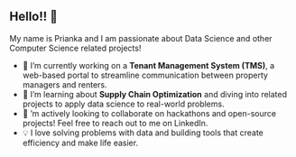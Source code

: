 ## Hello!! 👋

My name is Prianka and I am passionate about Data Science and other Computer Science related projects!

- 🔭 I’m currently working on a **Tenant Management System (TMS)**, a web-based portal to streamline communication between property managers and renters.
- 🌱 I’m learning about **Supply Chain Optimization** and diving into related projects to apply data science to real-world problems.
- 👯 ’m actively looking to collaborate on hackathons and open-source projects! Feel free to reach out to me on LinkedIn.
- 💡 I love solving problems with data and building tools that create efficiency and make life easier.
<!--
**PriankaV/priankav** is a ✨ _special_ ✨ repository because its `README.md` (this file) appears on your GitHub profile.

Here are some ideas to get you started:

- 🔭 I’m currently working on ...
- 🌱 I’m currently learning ...
- 👯 I’m looking to collaborate on ...
- 🤔 I’m looking for help with ...
- 💬 Ask me about ...
- 📫 How to reach me: ...
- 😄 Pronouns: ...
- ⚡ Fun fact: ...
-->
